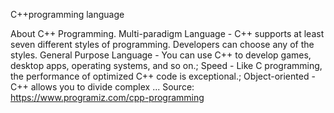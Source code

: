 C++programming language

About C++ Programming. Multi-paradigm Language - C++ supports at least seven different styles of programming. Developers can choose any of the styles. General Purpose Language - You can use C++ to develop games, desktop apps, operating systems, and so on.; Speed - Like C programming, the performance of optimized C++ code is exceptional.; Object-oriented - C++ allows you to divide complex ...
Source: https://www.programiz.com/cpp-programming